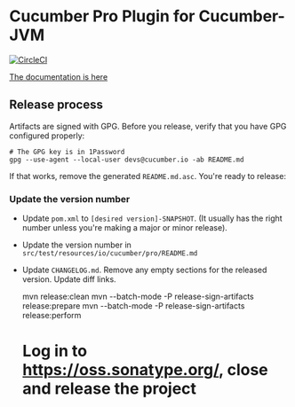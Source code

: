# Cucumber Pro Plugin for Cucumber-JVM

[![CircleCI](https://circleci.com/gh/cucumber-ltd/cucumber-pro-plugin-jvm.svg?style=svg)](https://circleci.com/gh/cucumber-ltd/cucumber-pro-plugin-jvm)

[The documentation is here](https://app.cucumber.pro/projects/cucumber-pro-plugin-jvm)

## Release process

Artifacts are signed with GPG. Before you release, verify that you have
GPG configured properly:

    # The GPG key is in 1Password
    gpg --use-agent --local-user devs@cucumber.io -ab README.md

If that works, remove the generated `README.md.asc`. You're ready to release:

### Update the version number

* Update `pom.xml` to `[desired version]-SNAPSHOT`. (It usually has the right number unless you're making a major or minor release).
* Update the version number in `src/test/resources/io/cucumber/pro/README.md`
* Update `CHANGELOG.md`. Remove any empty sections for the released version. Update diff links.

    mvn release:clean
    mvn --batch-mode -P release-sign-artifacts release:prepare
    mvn --batch-mode -P release-sign-artifacts release:perform
    # Log in to https://oss.sonatype.org/, close and release the project
